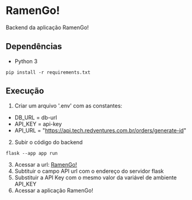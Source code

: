 # RamenGo!
Backend da aplicação RamenGo!

## Dependências
* Python 3
```
pip install -r requirements.txt
```

## Execução
1. Criar um arquivo '.env' com as constantes:
- DB_URL = db-url
- API_KEY = api-key
- API_URL = "https://api.tech.redventures.com.br/orders/generate-id"

2. Subir o código do backend
```
flask --app app run
```
3. Acessar a url: [RamenGo!](https://tech.redventures.com.br)
4. Subtituir o campo API url com o endereço do servidor flask
5. Substituir a API Key com o mesmo valor da variável de ambiente API_KEY
6. Acessar a aplicação RamenGo!

